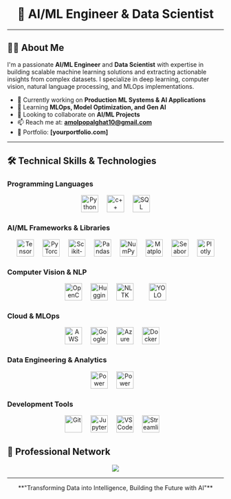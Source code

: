 <div align="center">
  <h1>🚀 AI/ML Engineer & Data Scientist</h1>
</div>

---

## 👨‍💻 About Me

I'm a passionate **AI/ML Engineer** and **Data Scientist** with expertise in building scalable machine learning solutions and extracting actionable insights from complex datasets. I specialize in deep learning, computer vision, natural language processing, and MLOps implementations.

- 🔭 Currently working on **Production ML Systems & AI Applications**
- 🌱 Learning **MLOps, Model Optimization, and Gen AI**
- 👯 Looking to collaborate on **AI/ML Projects**
- 📫 Reach me at: **amolpopalghat10@gmail.com**
- 📄 Portfolio: **[yourportfolio.com]**

---

## 🛠️ Technical Skills & Technologies

### Programming Languages
<div align="center">
  <img src="https://cdn.jsdelivr.net/gh/devicons/devicon/icons/python/python-original.svg" height="40" alt="Python" />
  <img width="12" />
  <img src="https://cdn.jsdelivr.net/gh/devicons/devicon/icons/cplusplus/cplusplus-original.svg" height="40" alt="c++" />
  <img width="12" />
  <img src="https://cdn.jsdelivr.net/gh/devicons/devicon/icons/mysql/mysql-original.svg" height="40" alt="SQL" />
</div>

### AI/ML Frameworks & Libraries
<div align="center">
  <img src="https://cdn.jsdelivr.net/gh/devicons/devicon/icons/tensorflow/tensorflow-original.svg" height="40" alt="TensorFlow" />
  <img width="12" />
  <img src="https://cdn.jsdelivr.net/gh/devicons/devicon/icons/pytorch/pytorch-original.svg" height="40" alt="PyTorch" />
  <img width="12" />
  <img src="https://upload.wikimedia.org/wikipedia/commons/0/05/Scikit_learn_logo_small.svg" height="40" alt="Scikit-learn" />
  <img width="12" />
  <img src="https://cdn.jsdelivr.net/gh/devicons/devicon/icons/pandas/pandas-original.svg" height="40" alt="Pandas" />
  <img width="12" />
  <img src="https://cdn.jsdelivr.net/gh/devicons/devicon/icons/numpy/numpy-original.svg" height="40" alt="NumPy" />
  <img width="12" />
  <img src="https://upload.wikimedia.org/wikipedia/commons/8/84/Matplotlib_icon.svg" height="40" alt="Matplotlib" />
  <img width="12" />
  <img src="https://seaborn.pydata.org/_images/logo-mark-lightbg.svg" height="40" alt="Seaborn" />
  <img width="12" />
  <img src="https://images.plot.ly/logo/new-branding/plotly-logomark.png" height="40" alt="Plotly" />
</div>

### Computer Vision & NLP
<div align="center">
  <img src="https://opencv.org/wp-content/uploads/2022/05/logo.png" height="40" alt="OpenCV" />
  <img width="12" />
  <img src="https://huggingface.co/front/assets/huggingface_logo-noborder.svg" height="40" alt="Hugging Face" />
  <img width="12" />
  <img src="https://upload.wikimedia.org/wikipedia/commons/c/c9/NLTK_logo.png" height="40" alt="NLTK" />
  <img width="12" />
  <img width="12" />
  <img src="https://cdn.jsdelivr.net/gh/devicons/devicon@latest/icons/yolo/yolo-original.svg" height="40" alt="YOLO" />
</div>

### Cloud & MLOps
<div align="center">
  <img src="https://img.icons8.com/?size=100&id=33039&format=png&color=000000" height="40" alt="AWS" />
  <img width="12" />
  <img src="https://cdn.jsdelivr.net/gh/devicons/devicon/icons/googlecloud/googlecloud-original.svg" height="40" alt="Google Cloud" />
  <img width="12" />
  <img src="https://cdn.jsdelivr.net/gh/devicons/devicon/icons/azure/azure-original.svg" height="40" alt="Azure" />
  <img width="12" />
  <img src="https://cdn.jsdelivr.net/gh/devicons/devicon/icons/docker/docker-original.svg" height="40" alt="Docker" />
  <img width="12" />
</div>

### Data Engineering & Analytics
<div align="center">
  <img src="https://img.icons8.com/?size=100&id=3sGOUDo9nJ4k&format=png&color=000000" height="40" alt="Power BI" />
  <img width="12" />
  <img src="https://img.icons8.com/?size=100&id=117561&format=png&color=000000" height="40" alt="Power BI" />
  <img width="12" />
</div>

### Development Tools
<div align="center">
  <img src="https://cdn.jsdelivr.net/gh/devicons/devicon/icons/git/git-original.svg" height="40" alt="Git" />
  <img width="12" />
  <img src="https://cdn.jsdelivr.net/gh/devicons/devicon/icons/jupyter/jupyter-original.svg" height="40" alt="Jupyter" />
  <img width="12" />
  <img src="https://cdn.jsdelivr.net/gh/devicons/devicon/icons/vscode/vscode-original.svg" height="40" alt="VS Code" />
  <img width="12" />
  <img src="https://streamlit.io/images/brand/streamlit-logo-secondary-colormark-darktext.png" height="40" alt="Streamlit" />
  <img width="12" />
</div>

<!---

## 🚀 Featured Projects

### 🤖 [Production ML Pipeline for E-commerce](https://github.com/yourusername/ml-pipeline-ecommerce)
**Technologies:** Python, TensorFlow, Docker, Kubernetes, AWS
- Built end-to-end ML pipeline processing 1M+ transactions daily
- Implemented real-time recommendation system with 94% accuracy
- Automated model retraining and deployment using MLOps practices
- Reduced recommendation response time by 60%

### 🔍 [Computer Vision for Medical Imaging](https://github.com/yourusername/medical-cv-analysis)
**Technologies:** PyTorch, OpenCV, FastAPI, Docker
- Developed deep learning model for medical image analysis
- Achieved 92% accuracy in disease detection from X-ray images
- Built RESTful API for real-time inference
- Deployed on cloud infrastructure with auto-scaling

### 📊 [NLP-based Document Intelligence](https://github.com/yourusername/document-intelligence)
**Technologies:** BERT, Transformers, spaCy, Streamlit
- Created intelligent document processing system
- Implemented named entity recognition and sentiment analysis
- Built interactive web application for document analysis
- Processed 10K+ documents with 89% accuracy

### 🎯 [Time Series Forecasting Platform](https://github.com/yourusername/time-series-forecasting)
**Technologies:** Prophet, LSTM, Streamlit, PostgreSQL
- Developed forecasting models for business metrics
- Implemented multiple algorithms for comparison
- Created interactive dashboard for stakeholders
- Improved forecast accuracy by 35% over baseline

---

## 📚 Certifications & Education

### Professional Certifications
- 🏆 **AWS Certified Machine Learning - Specialty** (2024)
- 🏆 **Google Cloud Professional Data Engineer** (2024)
- 🏆 **Microsoft Azure AI Engineer Associate** (2024)
- 🏆 **TensorFlow Developer Certificate** (2023)
- 🏆 **Databricks Certified Data Scientist** (2023)

### Specialized Training
- 📘 **Deep Learning Specialization** - DeepLearning.AI (Coursera)
- 📘 **MLOps Specialization** - Duke University (Coursera)
- 📘 **Computer Vision Nanodegree** - Udacity
- 📘 **Natural Language Processing** - Stanford University
- 📘 **Advanced Machine Learning** - Higher School of Economics

### Research & Publications
- 📄 **"Optimizing Deep Learning Models for Production"** - IEEE Conference (2024)
- 📄 **"Scalable MLOps Architecture for Enterprise"** - ACM Journal (2023)
- 📄 **"Computer Vision Applications in Healthcare"** - Nature Digital Medicine (2023)

--->

## 🤝 Professional Network

<div align="center">
  <a href="https://linkedin.com/in/yourprofile](https://www.linkedin.com/in/amol-popalghat-71b160258">
    <img src="https://img.shields.io/badge/LinkedIn-0077B5?style=for-the-badge&logo=linkedin&logoColor=white" />
  </a>
  <!--<a href="https://kaggle.com/yourprofile">
    <img src="https://img.shields.io/badge/Kaggle-20BEFF?style=for-the-badge&logo=kaggle&logoColor=white" />
  </a>
  <a href="https://medium.com/@yourhandle">
    <img src="https://img.shields.io/badge/Medium-12100E?style=for-the-badge&logo=medium&logoColor=white" />
  </a>
  <a href="https://twitter.com/yourhandle">
    <img src="https://img.shields.io/badge/Twitter-1DA1F2?style=for-the-badge&logo=twitter&logoColor=white" />
  </a>
  <a href="https://scholar.google.com/citations?user=yourprofile">
    <img src="https://img.shields.io/badge/Google%20Scholar-4285F4?style=for-the-badge&logo=google-scholar&logoColor=white" />
  </a>
  <a href="https://huggingface.co/yourprofile">
    <img src="https://img.shields.io/badge/🤗_Hugging_Face-FFD21E?style=for-the-badge&logoColor=black" />
  </a>-->
</div>

<!---## 📝 Latest Publications & Articles

<!-- BLOG-POST-LIST:START -->
<!-- [Optimizing BERT Models for Production Deployment](https://medium.com/@yourhandle/optimizing-bert-production)
- [Building Scalable ML Pipelines with Apache Airflow](https://medium.com/@yourhandle/scalable-ml-pipelines)
- [Computer Vision Best Practices for Medical Imaging](https://medium.com/@yourhandle/cv-medical-imaging)
- [MLOps: From Prototype to Production](https://medium.com/@yourhandle/mlops-prototype-production)
- [Time Series Forecasting with Deep Learning](https://medium.com/@yourhandle/time-series-deep-learning)
<!-- BLOG-POST-LIST:END -->

---

<!--## 🎯 Current Focus & Goals

### 2025 Objectives
- 🔬 **Research**: Advancing multimodal AI applications
- 🚀 **Innovation**: Developing edge AI solutions
- 🌐 **Community**: Contributing to open-source ML projects
- 📚 **Education**: Mentoring junior data scientists
- 🏆 **Recognition**: Publishing in top-tier conferences

### Active Research Areas
- **Large Language Models** optimization and deployment
- **Computer Vision** for autonomous systems
- **MLOps** and model lifecycle management
- **Edge AI** for real-time applications
- **Explainable AI** for critical decision-making

--->

<div align="center">
  **"Transforming Data into Intelligence, Building the Future with AI"**
</div>
